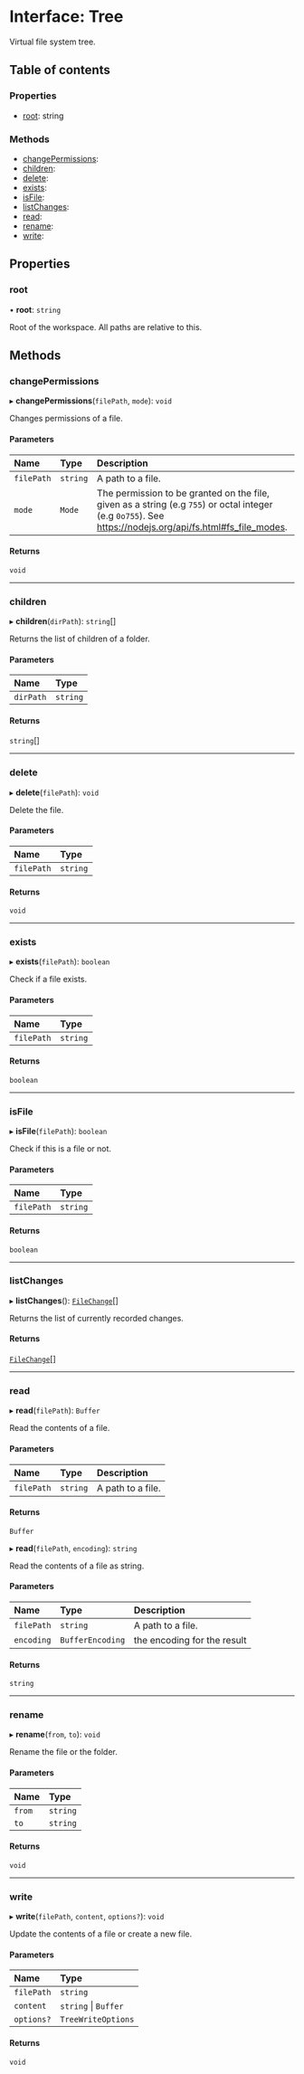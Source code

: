 # Interface: Tree

Virtual file system tree.

## Table of contents

### Properties

- [root](../../devkit/documents/Tree#root): string

### Methods

- [changePermissions](../../devkit/documents/Tree#changepermissions):
- [children](../../devkit/documents/Tree#children):
- [delete](../../devkit/documents/Tree#delete):
- [exists](../../devkit/documents/Tree#exists):
- [isFile](../../devkit/documents/Tree#isfile):
- [listChanges](../../devkit/documents/Tree#listchanges):
- [read](../../devkit/documents/Tree#read):
- [rename](../../devkit/documents/Tree#rename):
- [write](../../devkit/documents/Tree#write):

## Properties

### root

• **root**: `string`

Root of the workspace. All paths are relative to this.

## Methods

### changePermissions

▸ **changePermissions**(`filePath`, `mode`): `void`

Changes permissions of a file.

#### Parameters

| Name       | Type     | Description                                                                                                                                               |
| :--------- | :------- | :-------------------------------------------------------------------------------------------------------------------------------------------------------- |
| `filePath` | `string` | A path to a file.                                                                                                                                         |
| `mode`     | `Mode`   | The permission to be granted on the file, given as a string (e.g `755`) or octal integer (e.g `0o755`). See https://nodejs.org/api/fs.html#fs_file_modes. |

#### Returns

`void`

---

### children

▸ **children**(`dirPath`): `string`[]

Returns the list of children of a folder.

#### Parameters

| Name      | Type     |
| :-------- | :------- |
| `dirPath` | `string` |

#### Returns

`string`[]

---

### delete

▸ **delete**(`filePath`): `void`

Delete the file.

#### Parameters

| Name       | Type     |
| :--------- | :------- |
| `filePath` | `string` |

#### Returns

`void`

---

### exists

▸ **exists**(`filePath`): `boolean`

Check if a file exists.

#### Parameters

| Name       | Type     |
| :--------- | :------- |
| `filePath` | `string` |

#### Returns

`boolean`

---

### isFile

▸ **isFile**(`filePath`): `boolean`

Check if this is a file or not.

#### Parameters

| Name       | Type     |
| :--------- | :------- |
| `filePath` | `string` |

#### Returns

`boolean`

---

### listChanges

▸ **listChanges**(): [`FileChange`](../../devkit/documents/FileChange)[]

Returns the list of currently recorded changes.

#### Returns

[`FileChange`](../../devkit/documents/FileChange)[]

---

### read

▸ **read**(`filePath`): `Buffer`

Read the contents of a file.

#### Parameters

| Name       | Type     | Description       |
| :--------- | :------- | :---------------- |
| `filePath` | `string` | A path to a file. |

#### Returns

`Buffer`

▸ **read**(`filePath`, `encoding`): `string`

Read the contents of a file as string.

#### Parameters

| Name       | Type             | Description                 |
| :--------- | :--------------- | :-------------------------- |
| `filePath` | `string`         | A path to a file.           |
| `encoding` | `BufferEncoding` | the encoding for the result |

#### Returns

`string`

---

### rename

▸ **rename**(`from`, `to`): `void`

Rename the file or the folder.

#### Parameters

| Name   | Type     |
| :----- | :------- |
| `from` | `string` |
| `to`   | `string` |

#### Returns

`void`

---

### write

▸ **write**(`filePath`, `content`, `options?`): `void`

Update the contents of a file or create a new file.

#### Parameters

| Name       | Type                 |
| :--------- | :------------------- |
| `filePath` | `string`             |
| `content`  | `string` \| `Buffer` |
| `options?` | `TreeWriteOptions`   |

#### Returns

`void`
